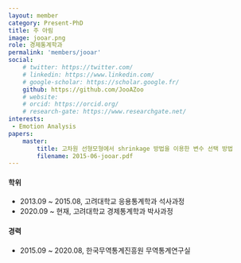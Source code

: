 ```yaml
---
layout: member
category: Present-PhD
title: 주 아림
image: jooar.png
role: 경제통계학과
permalink: 'members/jooar'
social:
    # twitter: https://twitter.com/
    # linkedin: https://www.linkedin.com/
    # google-scholar: https://scholar.google.fr/
    github: https://github.com/JooAZoo
    # website:
    # orcid: https://orcid.org/
    # research-gate: https://www.researchgate.net/
interests:
 - Emotion Analysis
papers:
    master:
        title: 고차원 선형모형에서 shrinkage 방법을 이용한 변수 선택 방법
        filename: 2015-06-jooar.pdf
---
```


#### 학위
* 2013.09 ~ 2015.08, 고려대학교 응용통계학과 석사과정
* 2020.09 ~ 현재, 고려대학교 경제통계학과 박사과정

#### 경력
* 2015.09 ~ 2020.08, 한국무역통계진흥원 무역통계연구실


